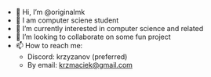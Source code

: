 - 👋 Hi, I’m @originalmk
- 👀 I am computer sciene student
- 🌱 I’m currently interested in computer science and related
- 💞️ I’m looking to collaborate on some fun project
- 📫 How to reach me:
  - Discord: krzyzanov (preferred)
  - By email: krzmaciek@gmail.com
